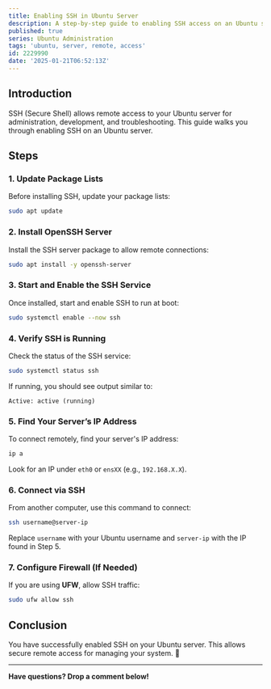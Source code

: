 ```yaml
---
title: Enabling SSH in Ubuntu Server
description: A step-by-step guide to enabling SSH access on an Ubuntu server.
published: true
series: Ubuntu Administration
tags: 'ubuntu, server, remote, access'
id: 2229990
date: '2025-01-21T06:52:13Z'
---
```


## Introduction

SSH (Secure Shell) allows remote access to your Ubuntu server for administration, development, and troubleshooting. This guide walks you through enabling SSH on an Ubuntu server.

## Steps

### 1. Update Package Lists

Before installing SSH, update your package lists:

```bash
sudo apt update
```

### 2. Install OpenSSH Server

Install the SSH server package to allow remote connections:

```bash
sudo apt install -y openssh-server
```

### 3. Start and Enable the SSH Service

Once installed, start and enable SSH to run at boot:

```bash
sudo systemctl enable --now ssh
```

### 4. Verify SSH is Running

Check the status of the SSH service:

```bash
sudo systemctl status ssh
```

If running, you should see output similar to:

```plaintext
Active: active (running)
```

### 5. Find Your Server’s IP Address

To connect remotely, find your server's IP address:

```bash
ip a
```

Look for an IP under `eth0` or `ensXX` (e.g., `192.168.X.X`).

### 6. Connect via SSH

From another computer, use this command to connect:

```bash
ssh username@server-ip
```

Replace `username` with your Ubuntu username and `server-ip` with the IP found in Step 5.

### 7. Configure Firewall (If Needed)

If you are using **UFW**, allow SSH traffic:

```bash
sudo ufw allow ssh
```

## Conclusion

You have successfully enabled SSH on your Ubuntu server. This allows secure remote access for managing your system. 🚀

---

**Have questions? Drop a comment below!**
